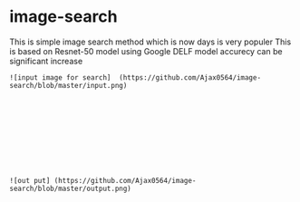 # image-search
This is simple image search method which is now days is very populer
This is based on Resnet-50 model using Google DELF model accurecy can be significant increase 




    ![input image for search]  (https://github.com/Ajax0564/image-search/blob/master/input.png)
    
    
    
    
    
    
    
    
    
    
    
    ![out put] (https://github.com/Ajax0564/image-search/blob/master/output.png)
    
    
   
